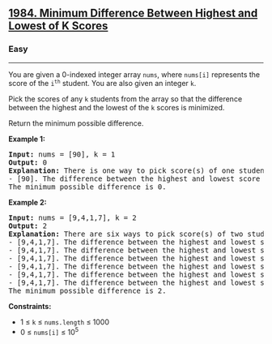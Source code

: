 <h2><a href="https://leetcode.com/problems/minimum-difference-between-highest-and-lowest-of-k-scores">1984. Minimum Difference Between Highest and Lowest of K Scores</a></h2>
<h3>Easy</h3>
<hr>
<p>You are given a 0-indexed integer array <code>nums</code>, where <code>nums[i]</code> represents the score of the <code>i<sup>th</sup></code> student. You are also given an integer <code>k</code>.</p>
<p>Pick the scores of any <code>k</code> students from the array so that the difference between the highest and the lowest of the <code>k</code> scores is minimized.</p>
<p>Return the minimum possible difference.</p>

<p><strong>Example 1:</strong></p>
<pre>
<strong>Input:</strong> nums = [90], k = 1
<strong>Output:</strong> 0
<strong>Explanation:</strong> There is one way to pick score(s) of one student:
- [90]. The difference between the highest and lowest score is 90 - 90 = 0.
The minimum possible difference is 0.
</pre>

<p><strong>Example 2:</strong></p>
<pre>
<strong>Input:</strong> nums = [9,4,1,7], k = 2
<strong>Output:</strong> 2
<strong>Explanation:</strong> There are six ways to pick score(s) of two students:
- [9,4,1,7]. The difference between the highest and lowest score is 9 - 4 = 5.
- [9,4,1,7]. The difference between the highest and lowest score is 9 - 1 = 8.
- [9,4,1,7]. The difference between the highest and lowest score is 9 - 7 = 2.
- [9,4,1,7]. The difference between the highest and lowest score is 4 - 1 = 3.
- [9,4,1,7]. The difference between the highest and lowest score is 7 - 4 = 3.
- [9,4,1,7]. The difference between the highest and lowest score is 7 - 1 = 6.
The minimum possible difference is 2.
</pre>

<p><strong>Constraints:</strong></p>
<ul>
<li>1 ≤ <code>k</code> ≤ <code>nums.length</code> ≤ 1000</li>
<li>0 ≤ <code>nums[i]</code> ≤ 10<sup>5</sup></li>
</ul>
